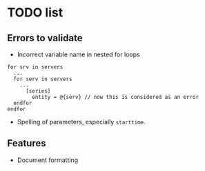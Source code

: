 # TODO list

## Errors to validate

* Incorrect variable name in nested for loops

```
for srv in servers
  ...
  for serv in servers
    ...
      [series]
        entity = @{serv} // now this is considered as an error
  endfor
endfor
```

* Spelling of parameters, especially `starttime`.

## Features

* Document formatting